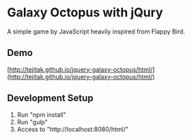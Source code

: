 # Galaxy Octopus with jQury  

A simple game by JavaScript heavily inspired from Flappy Bird.  

## Demo
[http://tejitak.github.io/jquery-galaxy-octopus/html/](http://tejitak.github.io/jquery-galaxy-octopus/html/)  

## Development Setup  
1. Run "npm install"
2. Run "gulp"
3. Access to "http://localhost:8080/html/"

